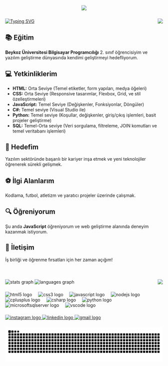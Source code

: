 ###
<p align="center"><img src="https://i.imgur.com/A6bWGFl.gif"/>

###
<img src="https://komarev.com/ghpvc/?username=hanzelkaraagac&&style=plastics&&color=red" align="right"/> </p>

###
[![Typing SVG](https://readme-typing-svg.herokuapp.com?font=Merriweather&pause=1000&color=A0A0A0&width=435&lines=%F0%9F%91%8B+Merhaba!+Ben+Mehmet+Ali+%C3%96zcan)](https://git.io/typing-svg)
###

<section>
  
  <h2>📚 Eğitim</h2>
  <p><strong>Beykoz Üniversitesi Bilgisayar Programcılığı</strong> 2. sınıf öğrencisiyim ve yazılım geliştirme dünyasında kendimi geliştirmeyi hedefliyorum.</p>
  
  <h2>💻 Yetkinliklerim</h2>
  <ul>
    <li><strong>HTML:</strong> Orta Seviye (Temel etiketler, form yapıları, medya öğeleri)</li>
    <li><strong>CSS:</strong> Orta Seviye (Responsive tasarımlar, Flexbox, Grid, ve stil özelleştirmeleri)</li>
    <li><strong>JavaScript:</strong> Temel Seviye (Değişkenler, Fonksiyonlar, Döngüler)</li>
    <li><strong>C#:</strong> Temel seviye (Visual Studio ile)</li>
    <li><strong>Python:</strong> Temel seviye (Koşullar, değişkenler, giriş/çıkış işlemleri, basit projeler geliştirme)</li>
    <li><strong>SQL:</strong> Temel-Orta seviye (Veri sorgulama, filtreleme, JOIN komutları ve temel veritabanı işlemleri)</li>
</ul>
  
  <h2>🚀 Hedefim</h2>
  <p>Yazılım sektöründe başarılı bir kariyer inşa etmek ve yeni teknolojiler öğrenerek sürekli gelişmek.</p>
  
  <h2>⚽ İlgi Alanlarım</h2>
  <p>Kodlama, futbol, atletizm ve yaratıcı projeler üzerinde çalışmak.</p>
  
  <h2>🔍 Öğreniyorum</h2>
  <p>Şu anda <strong>JavaScript</strong> öğreniyorum ve web geliştirme alanında deneyim kazanmak istiyorum.</p>
  
  <h2>🌟 İletişim</h2>
  <p>İş birliği ve öğrenme fırsatları için her zaman açığım!</p><br>
</section>

###

<img align="right" height="150" src="https://img.etimg.com/thumb/width-1200,height-900,imgsize-638053,resizemode-75,msid-84146083/prime/technology-and-startups/booting-up-developer-economy-how-tech-startups-are-helping-coders-build-and-test-software-faster.jpg"  />

###

<div align="left">
  <img src="https://github-readme-stats.vercel.app/api?username=mehmetaliozcnn&hide_title=false&hide_rank=false&show_icons=true&include_all_commits=true&count_private=true&disable_animations=false&theme=dracula&locale=en&hide_border=false" height="150" alt="stats graph"  />
  <img src="https://github-readme-stats.vercel.app/api/top-langs?username=mehmetaliozcnn&locale=en&hide_title=false&layout=compact&card_width=320&langs_count=5&theme=dracula&hide_border=false" height="150" alt="languages graph"/><br>
</div>

###

<div align="left">
  <img src="https://cdn.jsdelivr.net/gh/devicons/devicon/icons/html5/html5-original.svg" height="30" alt="html5 logo"  />
  <img width="12" />
  <img src="https://cdn.jsdelivr.net/gh/devicons/devicon/icons/css3/css3-original.svg" height="30" alt="css3 logo"  />
  <img width="12" />
  <img src="https://cdn.jsdelivr.net/gh/devicons/devicon/icons/javascript/javascript-original.svg" height="30" alt="javascript logo"  />
  <img width="12" />
  <img src="https://cdn.jsdelivr.net/gh/devicons/devicon/icons/nodejs/nodejs-original.svg" height="30" alt="nodejs logo"  />
  <img width="12" />
  <img src="https://cdn.jsdelivr.net/gh/devicons/devicon/icons/cplusplus/cplusplus-original.svg" height="30" alt="cplusplus logo"  />
  <img width="12" />
  <img src="https://cdn.jsdelivr.net/gh/devicons/devicon/icons/csharp/csharp-original.svg" height="30" alt="csharp logo"  />
  <img width="12" />
  <img src="https://cdn.jsdelivr.net/gh/devicons/devicon/icons/python/python-original.svg" height="30" alt="python logo"  />
  <img width="12" />
  <img src="https://cdn.jsdelivr.net/gh/devicons/devicon/icons/microsoftsqlserver/microsoftsqlserver-plain.svg" height="30" alt="microsoftsqlserver logo"  />
  <img width="12" />
  <img src="https://cdn.jsdelivr.net/gh/devicons/devicon/icons/vscode/vscode-original.svg" height="30" alt="vscode logo"  /> <br>
</div>

###

<div align="left">
  <a href="https://www.instagram.com/mehmetali.ozcann/" target="_blank">
    <img src="https://img.shields.io/static/v1?message=Instagram&logo=instagram&label=&color=E4405F&logoColor=white&labelColor=&style=for-the-badge" height="35" alt="instagram logo"  />
  </a>
  <a href="https://www.linkedin.com/in/mehmet-ali-özcan/" target="_blank">
    <img src="https://img.shields.io/static/v1?message=LinkedIn&logo=linkedin&label=&color=0077B5&logoColor=white&labelColor=&style=for-the-badge" height="35" alt="linkedin logo"  />
  </a>
  <a href = "mailto:mehmetaliozcnn@gmail.com">
    <img src="https://img.shields.io/static/v1?message=Gmail&logo=gmail&label=&color=D14836&logoColor=white&labelColor=&style=for-the-badge" height="35" alt="gmail logo"  />
  </a>
</div>

###

![](https://github.com/BEPb/BEPb/raw/output/github-contribution-grid-snake.svg)

###
